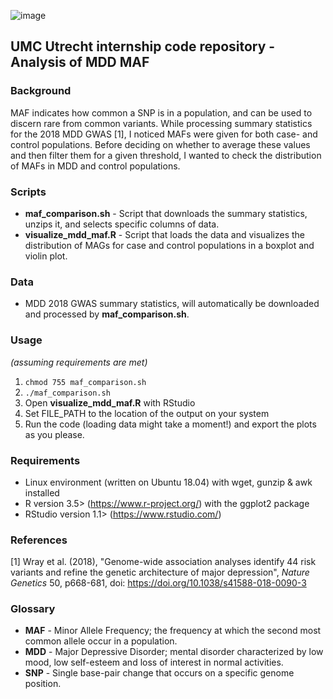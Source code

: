 ![image](https://user-images.githubusercontent.com/24732704/55021982-f822ec00-4ff9-11e9-802a-649cfdb4892c.png)

## UMC Utrecht internship code repository - Analysis of MDD MAF

### Background
MAF indicates how common a SNP is in a population, and can be used to discern rare from common variants. While processing summary statistics for the 2018 MDD GWAS [1], I noticed MAFs were given for both case- and control populations. Before deciding on whether to average these values and then filter them for a given threshold, I wanted to check the distribution of MAFs in MDD and control populations.

### Scripts
- **maf_comparison.sh** - Script that downloads the summary statistics, unzips it, and selects specific columns of data.
- **visualize_mdd_maf.R** - Script that loads the data and visualizes the distribution of MAGs for case and control populations in a boxplot and violin plot.

### Data
- MDD 2018 GWAS summary statistics, will automatically be downloaded and processed by **maf_comparison.sh**.

### Usage
_(assuming requirements are met)_

1. `chmod 755 maf_comparison.sh`
1. `./maf_comparison.sh`
1. Open **visualize_mdd_maf.R** with RStudio
1. Set FILE_PATH to the location of the output on your system
1. Run the code (loading data might take a moment!) and export the plots as you please.

### Requirements
- Linux environment (written on Ubuntu 18.04) with wget, gunzip & awk installed
- R version 3.5> (https://www.r-project.org/) with the ggplot2 package
- RStudio version 1.1> (https://www.rstudio.com/)

### References
[1] Wray et al. (2018), "Genome-wide association analyses identify 44 risk variants and refine the genetic architecture of major depression", _Nature Genetics_ 50, p668-681, doi: https://doi.org/10.1038/s41588-018-0090-3

### Glossary
* **MAF** - Minor Allele Frequency; the frequency at which the second most common allele occur in a population.
* **MDD** - Major Depressive Disorder; mental disorder characterized by low mood, low self-esteem and loss of interest in normal activities.
* **SNP** - Single base-pair change that occurs on a specific genome position.
